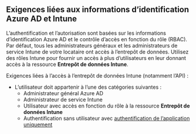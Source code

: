 <!-- This include is part of the Intune Data Warehouse documentation. -->

## <a name="azure-ad-and-intune-credential-requirements"></a>Exigences liées aux informations d’identification Azure AD et Intune

L’authentification et l’autorisation sont basées sur les informations d’identification Azure AD et le contrôle d’accès en fonction du rôle (RBAC). Par défaut, tous les administrateurs généraux et les administrateurs de service Intune de votre locataire ont accès à l’entrepôt de données. Utilisez des rôles Intune pour fournir un accès à plus d’utilisateurs en leur donnant accès à la ressource **Entrepôt de données Intune**.

Exigences liées à l’accès à l’entrepôt de données Intune (notamment l’API) :

  -  L’utilisateur doit appartenir à l’une des catégories suivantes :
      -  Administrateur général Azure AD
      -  Administrateur de service Intune
      -  Utilisateur avec accès en fonction du rôle à la ressource **Entrepôt de données Intune**
      -  Authentification sans utilisateur avec [authentification de l’application uniquement](../data-warehouse-app-only-auth.md) 
